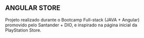 ## ANGULAR STORE

Projeto realizado durante o Bootcamp Full-stack (JAVA + Angular) promovido pelo Santander + DIO, e inspirado na página inicial da PlayStation Store.
